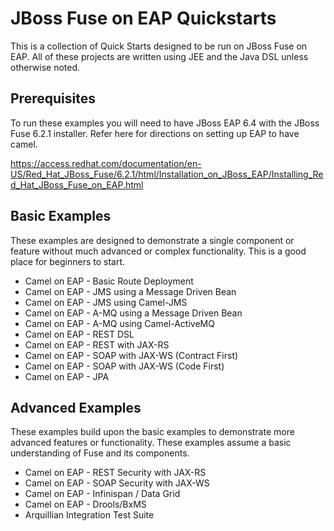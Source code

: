 # JBoss Fuse on EAP Quickstarts #
This is a collection of Quick Starts designed to be run on JBoss Fuse on EAP. All of these projects are written using JEE and the Java DSL unless otherwise noted.

## Prerequisites ##
To run these examples you will need to have JBoss EAP 6.4 with the JBoss Fuse 6.2.1 installer. Refer here for directions on setting up EAP to have camel.

https://access.redhat.com/documentation/en-US/Red_Hat_JBoss_Fuse/6.2.1/html/Installation_on_JBoss_EAP/Installing_Red_Hat_JBoss_Fuse_on_EAP.html

## Basic Examples ##
These examples are designed to demonstrate a single component or feature without much advanced or complex functionality. This is a good place for beginners to start.

 * Camel on EAP - Basic Route Deployment
 * Camel on EAP - JMS using a Message Driven Bean
 * Camel on EAP - JMS using Camel-JMS
 * Camel on EAP - A-MQ using a Message Driven Bean
 * Camel on EAP - A-MQ using Camel-ActiveMQ
 * Camel on EAP - REST DSL
 * Camel on EAP - REST with JAX-RS
 * Camel on EAP - SOAP with JAX-WS (Contract First)
 * Camel on EAP - SOAP with JAX-WS (Code First)
 * Camel on EAP - JPA

## Advanced Examples ##
These examples build upon the basic examples to demonstrate more advanced features or functionality. These examples assume a basic understanding of Fuse and its components.

 * Camel on EAP - REST Security with JAX-RS
 * Camel on EAP - SOAP Security with JAX-WS
 * Camel on EAP - Infinispan / Data Grid
 * Camel on EAP - Drools/BxMS
 * Arquillian Integration Test Suite
